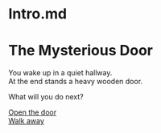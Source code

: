 # Intro.md
# The Mysterious Door

You wake up in a quiet hallway.  
At the end stands a heavy wooden door.

What will you do next?

[Open the door](door.md)  
[Walk away](leave.md)

